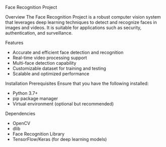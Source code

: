 Face Recognition Project

Overview
The Face Recognition Project is a robust computer vision system that leverages deep learning techniques to detect and recognize faces in images and videos. It is suitable for applications such as security, authentication, and surveillance.

Features
- Accurate and efficient face detection and recognition
- Real-time video processing support
- Multi-face detection capability
- Customizable dataset for training and testing
- Scalable and optimized performance

Installation
Prerequisites
Ensure that you have the following installed:
- Python 3.7+
- pip package manager
- Virtual environment (optional but recommended)

Dependencies
- OpenCV
- dlib
- Face Recognition Library
- TensorFlow/Keras (for deep learning models)

